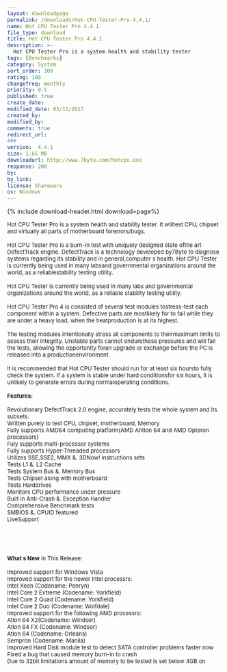 ```yaml
---
layout: downloadpage
permalink: /downloads/Hot-CPU-Tester-Pro-4,4,1/
name: Hot CPU Tester Pro 4.4.1
file_type: download
title: Hot CPU Tester Pro 4.4.1
description: >-
  Hot CPU Tester Pro is a system health and stability tester
tags: [Benchmarks]
category: System
sort_order: 100
rating: 100
changefreq: monthly
priority: 0.5
published: true
create_date: 
modified_date: 03/11/2017
created_by: 
modified_by: 
comments: true
redirect_url: 
### 
version:  4.4.1
size: 1.65 MB
downloadurl: http://www.7byte.com/hotcpu.exe
response: 200
by: 
by_link: 
license: Shareware
os: Windows
---
```


{% include download-header.html download=page%}

<p style="fix-download-text !important">
<p><font size="2"><p>Hot CPU Tester Pro is a system health and stability tester. It willtest CPU, chipset and virtually all parts of motherboard forerrors/bugs. <br />
<br />
Hot CPU Tester Pro is a burn-in test with uniquely designed state ofthe art DefectTrack engine. DefectTrack is a technology developed by7Byte to diagnose systems regarding its stability and in general,computer s health. Hot CPU Tester is currently being used in many labsand governmental organizations around the world, as a reliablestability testing utility. <br />
<br />
Hot CPU Tester is currently being used in many labs and governmental organizations around the world, as a reliable stability testing utility.<br />
<br />
Hot CPU Tester Pro 4 is consisted of several test modules tostress-test each component within a system. Defective parts are mostlikely for to fail while they are under a heavy load, when the heatproduction is at its highest. <br />
<br />
The testing modules intentionally stress all components to theirmaximum limits to assess their integrity. Unstable parts cannot endurethese pressures and will fail the tests, allowing the opportunity foran upgrade or exchange before the PC is released into a productionenvironment. <br />
<br />
It is recommended that Hot CPU Tester should run for at least six hoursto fully check the system. If a system is stable under hard conditionsfor six hours, it is unlikely to generate errors during normaloperating conditions.<br />
<br />
<span class="articleDetailsLink"><strong>Features:</strong></span><br />
<br />
Revolutionary DefectTrack 2.0 engine, accurately tests the whole system and its subsets. <br />
Written purely to test CPU, chipset, motherboard, Memory <br />
Fully supports AMD64 computing platform(AMD Ahtlon 64 and AMD Opteron processors) <br />
Fuly supports multi-processor systems <br />
Fully supports Hyper-Threaded processors <br />
Utilizes SSE,SSE2, MMX &amp;. 3DNow! instructions sets <br />
Tests L1 &amp;. L2 Cache <br />
Tests System Bus &amp;. Memory Bus <br />
Tests Chipset along with motherboard <br />
Tests Harddrives <br />
Monitors CPU performance under pressure <br />
Built in Anti-Crash &amp;. Exception Handler <br />
Comprehensive Benchmark tests <br />
SMBIOS &amp;. CPUID featured <br />
LiveSupport</p>
<!-- google_ad_section_end -->
<p>&#160;</p>
<div class="celltext_big"><br />
<br />
<strong>What s New</strong> in This Release:<br />
<br />
Improved support for Windows Vista<br />
Improved support for the newer Intel processrs:<br />
Intel Xeon (Codename: Penryn)<br />
Intel Core 2 Extreme (Codename: Yorkfield)<br />
Intel Core 2 Quad (Codename: Yorkfield)<br />
Intel Core 2 Duo (Codename: Wolfdale)<br />
Improved support for the following AMD processrs:<br />
Atlon 64 X2(Codename: Windsor)<br />
Atlon 64 FX (Codename: Windsor)<br />
Atlon 64 (Codename: Orleans)<br />
Sempron (Codename: Manila)<br />
Improved Hard Disk module test to detect SATA controller problems faster now<br />
Fixed a bug that caused memory burn-in to crash<br />
Due to 32bit limitations amount of memory to be tested is set below 4GB on</div></p></p>
